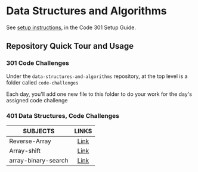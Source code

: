 # Data Structures and Algorithms

See [setup instructions](https://codefellows.github.io/setup-guide/code-301/3-code-challenges), in the Code 301 Setup Guide.

## Repository Quick Tour and Usage

### 301 Code Challenges

Under the `data-structures-and-algorithms` repository, at the top level is a folder called `code-challenges`

Each day, you'll add one new file to this folder to do your work for the day's assigned code challenge

### 401 Data Structures, Code Challenges

|SUBJECTS  |                 LINKS             |
--------------------|:--------------------------------------------------------:|
|Reverse-Array       | [Link](https://github.com/anassawalha95/data-structures-and-algorithms/tree/main/challenges/array_reverse)|
|Array-shift       | [Link](https://github.com/anassawalha95/data-structures-and-algorithms/tree/main/challenges/array-shift)|
|array-binary-search     | [Link](https://github.com/anassawalha95/data-structures-and-algorithms/tree/main/challenges/array-binary-search)|


